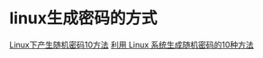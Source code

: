 # linux生成密码的方式

[Linux下产生随机密码10方法](http://os.51cto.com/art/201102/246360.htm)
[利用 Linux 系统生成随机密码的10种方法](http://blog.51cto.com/very1024/1533369)
